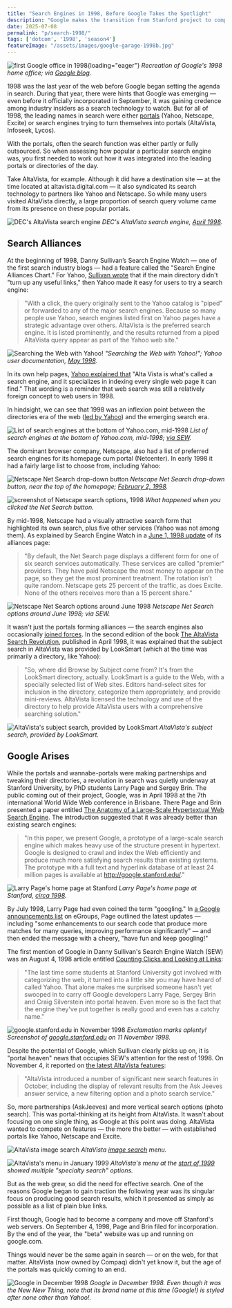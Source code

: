 ```yaml
---
title: "Search Engines in 1998, Before Google Takes the Spotlight"
description: "Google makes the transition from Stanford project to company over 1998, but it is portals like Yahoo! and portal-wannabes like AltaVista that feature in Danny Sullivan's Search Engine Watch this year."
date: 2025-07-08
permalink: "p/search-1998/"
tags: ['dotcom', '1998', 'season4']
featureImage: "/assets/images/google-garage-1998b.jpg"
---
```


![first Google office in 1998](/assets/images/google-garage-1998b.jpg){loading="eager"}
*Recreation of Google's 1998 home office; via [Google blog](https://blog.google/products/maps/inside-googles-original-garage-1998-style/).*

1998 was the last year of the web before Google began setting the agenda in search. During that year, there were hints that Google was emerging — even before it officially incorporated in September, it was gaining credence among industry insiders as a search technology to watch. But for all of 1998, the leading names in search were either [portals](/p/portals-1998/) (Yahoo, Netscape, Excite) or search engines trying to turn themselves into portals (AltaVista, Infoseek, Lycos).

With the portals, often the search function was either partly or fully outsourced. So when assessing how popular a particular search engine was, you first needed to work out how it was integrated into the leading portals or directories of the day.

Take AltaVista, for example. Although it did have a destination site — at the time located at altavista.digital.com — it also syndicated its search technology to partners like Yahoo and Netscape. So while many users visited AltaVista directly, a large proportion of search query volume came from its presence on these popular portals.

![DEC's AltaVista search engine](/assets/images/altavista-april1998.jpg)
*DEC's AltaVista search engine, [April 1998](https://web.archive.org/web/19980423064646/http://altavista.digital.com/).*

## Search Alliances

At the beginning of 1998, Danny Sullivan’s Search Engine Watch — one of the first search industry blogs — had a feature called the "Search Engine Alliances Chart." For Yahoo, [Sullivan wrote](https://web.archive.org/web/19980201125023/http://www.searchenginewatch.com/alliances.htm) that if the main directory didn't "turn up any useful links," then Yahoo made it easy for users to try a search engine:

> "With a click, the query originally sent to the Yahoo catalog is "piped" or forwarded to any of the major search engines. Because so many people use Yahoo, search engines listed first on Yahoo pages have a strategic advantage over others. AltaVista is the preferred search engine. It is listed prominently, and the results returned from a piped AltaVista query appear as part of the Yahoo web site."

![Searching the Web with Yahoo!](/assets/images/yahoo-howto-search-1998.jpg)
*"Searching the Web with Yahoo!"; Yahoo user documentation, [May 1998](https://web.archive.org/web/19980512115014/http://howto.yahoo.com/chapters/7/3.html).*

In its own help pages, [Yahoo explained that](https://web.archive.org/web/19980512114312/http://howto.yahoo.com/chapters/7/4.html) "Alta Vista is what's called a search engine, and it specializes in indexing every single web page it can find." That wording is a reminder that web search was still a relatively foreign concept to web users in 1998. 

In hindsight, we can see that 1998 was an inflexion point between the directories era of the web ([led by Yahoo](/p/1994-perl-yahoo/)) and the emerging search era.

![List of search engines at the bottom of Yahoo.com, mid-1998](/assets/images/alt-search-engines-yahoo1998.png)
*List of search engines at the bottom of Yahoo.com, mid-1998; [via SEW](https://web.archive.org/web/19980710023616/http://searchenginewatch.com/reports/alliances.html).*

The dominant browser company, Netscape, also had a list of preferred search engines for its homepage cum portal (Netcenter). In early 1998 it had a fairly large list to choose from, including Yahoo: 

![Netscape Net Search drop-down button](/assets/images/netscape-netsearch-feb1998.png)
*Netscape Net Search drop-down button, near the top of the homepage; [February 2, 1998](https://web.archive.org/web/19980202113922/http://www.netscape.com/).*

![screenshot of Netscape search options, 1998](/assets/images/netscape-feb98-search.jpg)
*What happened when you clicked the Net Search button.*

By mid-1998, Netscape had a visually attractive search form that highlighted its own search, plus five other services (Yahoo was not among them). As explained by Search Engine Watch in a [June 1, 1998 update](https://web.archive.org/web/19980710023616/http://searchenginewatch.com/reports/alliances.html) of its alliances page:

> "By default, the Net Search page displays a different form for one of six search services automatically. These services are called "premier" providers. They have paid Netscape the most money to appear on the page, so they get the most prominent treatment. The rotation isn't quite random. Netscape gets 25 percent of the traffic, as does Excite. None of the others receives more than a 15 percent share."

![Netscape Net Search options around June 1998](/assets/images/netsearch-june1998.png)
*Netscape Net Search options around June 1998; via SEW.*

It wasn't just the portals forming alliances — the search engines also occasionally [joined forces](https://web.archive.org/web/19990908071445/http://www.altavista.com/av/content/pr012098a.htm). In the second edition of the book [The AltaVista Search Revolution](https://archive.org/details/altavistasearchr0000raye/mode/1up?view=theater), published in April 1998, it was explained that the subject search in AltaVista was provided by LookSmart (which at the time was primarily a directory, like Yahoo):

> "So, where did Browse by Subject come from? It's from the LookSmart directory, actually. LookSmart is a guide to the Web, with a specially selected list of Web sites. Editors hand-select sites for inclusion in the directory, categorize them appropriately, and provide mini-reviews. AltaVista licensed the technology and use of the directory to help provide AltaVista users with a comprehensive searching solution."

![AltaVista's subject search, provided by LookSmart](/assets/images/altavista-looksmart-subject-search.jpg)
*AltaVista's subject search, provided by LookSmart.*

## Google Arises

While the portals and wannabe-portals were making partnerships and tweaking their directories, a revolution in search was quietly underway at Stanford University, by PhD students Larry Page and Sergey Brin. The public coming out of their project, Google, was in April 1998 at the 7th international World Wide Web conference in Brisbane. There Page and Brin presented a paper entitled [The Anatomy of a Large-Scale Hypertextual Web Search Engine](https://archives.iw3c2.org/www7/proceedings/1921/com1921.htm). The introduction suggested that it was already better than existing search engines:

> "In this paper, we present Google, a prototype of a large-scale search engine which makes heavy use of the structure present in hypertext. Google is designed to crawl and index the Web efficiently and produce much more satisfying search results than existing systems. The prototype with a full text and hyperlink database of at least 24 million pages is available at http://google.stanford.edu/."

![Larry Page's home page at Stanford](/assets/images/larrypage-stanford-homepage-1998.jpg)
*Larry Page's home page at Stanford, [circa 1998](https://web.archive.org/web/20000815090111/http://www-db.stanford.edu/~page/).*

By July 1998, Larry Page had even coined the term "googling." In [a Google announcements list](https://web.archive.org/web/19991009052012/http://www.egroups.com/group/google-friends/3.html) on eGroups, Page outlined the latest updates — including "some enhancements to our search code that produce more matches for many queries, improving performance significantly" — and then ended the message with a cheery, "have fun and keep googling!"

The first mention of Google in Danny Sullivan's Search Engine Watch (SEW) was an August 4, 1998 article entitled [Counting Clicks and Looking at Links](https://web.archive.org/web/19990128055746/http://www.searchenginewatch.com/sereport/9808-clicks.html):

> "The last time some students at Stanford University got involved with categorizing the web, it turned into a little site you may have heard of called Yahoo. That alone makes me surprised someone hasn't yet swooped in to carry off Google developers Larry Page, Sergey Brin and Craig Silverstein into portal heaven. Even more so is the fact that the engine they've put together is really good and even has a catchy name."

![google.stanford.edu in November 1998](/assets/images/google-standford-nov1998.jpg)
*Exclamation marks aplenty! Screenshot of [google.stanford.edu](https://web.archive.org/web/19981111183552/http://google.stanford.edu/) on 11 November 1998.*

Despite the potential of Google, which Sullivan clearly picks up on, it is "portal heaven" news that occupies SEW's attention for the rest of 1998. On November 4, it reported on [the latest AltaVista features](https://web.archive.org/web/19990505220249/http://searchenginewatch.com/sereport/9811-altavista.html):

> "AltaVista introduced a number of significant new search features in October, including the display of relevant results from the Ask Jeeves answer service, a new filtering option and a photo search service."

So, more partnerships (AskJeeves) and more vertical search options (photo search). This was portal-thinking at its height from AltaVista. It wasn't about focusing on one single thing, as Google at this point was doing. AltaVista wanted to compete on features — the more the better — with established portals like Yahoo, Netscape and Excite.  

![AltaVista image search](/assets/images/altavista-imagesearch.png)
*AltaVista [image search](https://web.archive.org/web/19990429055202/http://image.altavista.com:80/cgi-bin/avncgi) menu.*

![AltaVista's menu in January 1999](/assets/images/altavista-jan99-specializedsearch.png)
*AltaVista's menu at the [start of 1999](https://web.archive.org/web/19990125093146/http://altavista.com/) showed multiple "specialty search" options.*

But as the web grew, so did the need for effective search. One of the reasons Google began to gain traction the following year was its singular focus on producing good search results, which it presented as simply as possible as a list of plain blue links.

First though, Google had to become a company and move off Stanford's web servers. On September 4, 1998, Page and Brin filed for incorporation. By the end of the year, the "beta" website was up and running on google.com. 

Things would never be the same again in search — or on the web, for that matter. AltaVista (now owned by Compaq) didn't yet know it, but the age of the portals was quickly coming to an end.

![Google in December 1998](/assets/images/google-dec2008-beta.png)
*Google in December 1998. Even though it was the New New Thing, note that its brand name at this time (Google!) is styled after none other than Yahoo!.*
